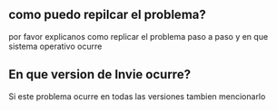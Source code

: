 ## como puedo repilcar el problema?
por favor explicanos como replicar el problema paso a paso y en que sistema operativo ocurre
## En que version de Invie ocurre?
Si este problema ocurre en todas las versiones tambien mencionarlo
